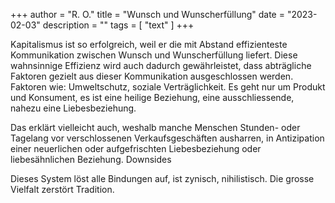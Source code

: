 +++
author = "R. O."
title = "Wunsch und Wunscherfüllung"
date = "2023-02-03"
description = ""
tags = [
    "text"
]
+++

Kapitalismus ist so erfolgreich, weil er die mit Abstand effizienteste Kommunikation zwischen Wunsch und Wunscherfüllung liefert. Diese wahnsinnige Effizienz wird auch dadurch gewährleistet, dass abträgliche Faktoren gezielt aus dieser Kommunikation ausgeschlossen werden. Faktoren wie: Umweltschutz, soziale Verträglichkeit. Es geht nur um Produkt und Konsument, es ist eine heilige Beziehung, eine ausschliessende, nahezu eine Liebesbeziehung.

Das erklärt vielleicht auch, weshalb manche Menschen Stunden- oder Tagelang vor verschlossenen Verkaufsgeschäften ausharren, in Antizipation einer neuerlichen oder aufgefrischten Liebesbeziehung oder liebesähnlichen Beziehung.
Downsides

Dieses System löst alle Bindungen auf, ist zynisch, nihilistisch. Die grosse Vielfalt zerstört Tradition.

